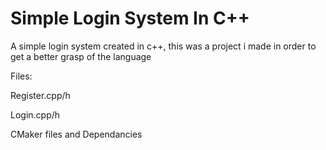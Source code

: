 # Simple Login System In C++

A simple login system created in c++, this was a project i made in order to get a better grasp of the language

Files:

Register.cpp/h 

Login.cpp/h

CMaker files and Dependancies
